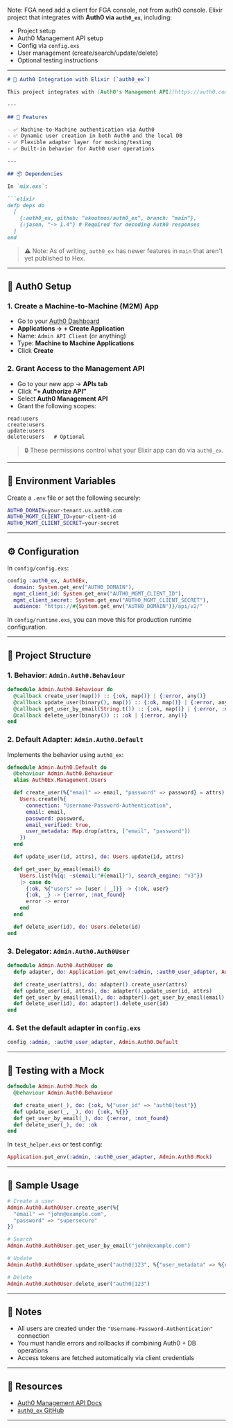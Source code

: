 Note: FGA need add a client for FGA console, not from auth0 console.
Elixir project that integrates with **Auth0 via `auth0_ex`**, including:

* Project setup
* Auth0 Management API setup
* Config via `config.exs`
* User management (create/search/update/delete)
* Optional testing instructions

---

````markdown
# 🔐 Auth0 Integration with Elixir (`auth0_ex`)

This project integrates with [Auth0's Management API](https://auth0.com/docs/api/management/v2) using [`auth0_ex`](https://hex.pm/packages/auth0_ex). It allows you to manage users (create, update, search, delete) via a configurable adapter and supports transactional workflows with your local database.

---

## 🚀 Features

- ✅ Machine-to-Machine authentication via Auth0
- ✅ Dynamic user creation in both Auth0 and the local DB
- ✅ Flexible adapter layer for mocking/testing
- ✅ Built-in behavior for Auth0 user operations

---

## 📦 Dependencies

In `mix.exs`:

```elixir
defp deps do
  [
    {:auth0_ex, github: "akoutmos/auth0_ex", branch: "main"},
    {:jason, "~> 1.4"} # Required for decoding Auth0 responses
  ]
end
````

> ⚠️ Note: As of writing, `auth0_ex` has newer features in `main` that aren't yet published to Hex.

---

## 🔧 Auth0 Setup

### 1. Create a Machine-to-Machine (M2M) App

* Go to your [Auth0 Dashboard](https://manage.auth0.com/)
* **Applications → + Create Application**
* Name: `Admin API Client` (or anything)
* Type: **Machine to Machine Applications**
* Click **Create**

### 2. Grant Access to the Management API

* Go to your new app → **APIs tab**
* Click **“+ Authorize API”**
* Select **Auth0 Management API**
* Grant the following scopes:

```
read:users
create:users
update:users
delete:users   # Optional
```

> 🔒 These permissions control what your Elixir app can do via `auth0_ex`.

---

## 🔐 Environment Variables

Create a `.env` file or set the following securely:

```bash
AUTH0_DOMAIN=your-tenant.us.auth0.com
AUTH0_MGMT_CLIENT_ID=your-client-id
AUTH0_MGMT_CLIENT_SECRET=your-secret
```

---

## ⚙️ Configuration

In `config/config.exs`:

```elixir
config :auth0_ex, Auth0Ex,
  domain: System.get_env("AUTH0_DOMAIN"),
  mgmt_client_id: System.get_env("AUTH0_MGMT_CLIENT_ID"),
  mgmt_client_secret: System.get_env("AUTH0_MGMT_CLIENT_SECRET"),
  audience: "https://#{System.get_env("AUTH0_DOMAIN")}/api/v2/"
```

In `config/runtime.exs`, you can move this for production runtime configuration.

---

## 🧱 Project Structure

### 1. Behavior: `Admin.Auth0.Behaviour`

```elixir
defmodule Admin.Auth0.Behaviour do
  @callback create_user(map()) :: {:ok, map()} | {:error, any()}
  @callback update_user(binary(), map()) :: {:ok, map()} | {:error, any()}
  @callback get_user_by_email(String.t()) :: {:ok, map()} | {:error, :not_found | any()}
  @callback delete_user(binary()) :: :ok | {:error, any()}
end
```

### 2. Default Adapter: `Admin.Auth0.Default`

Implements the behavior using `auth0_ex`:

```elixir
defmodule Admin.Auth0.Default do
  @behaviour Admin.Auth0.Behaviour
  alias Auth0Ex.Management.Users

  def create_user(%{"email" => email, "password" => password} = attrs) do
    Users.create(%{
      connection: "Username-Password-Authentication",
      email: email,
      password: password,
      email_verified: true,
      user_metadata: Map.drop(attrs, ["email", "password"])
    })
  end

  def update_user(id, attrs), do: Users.update(id, attrs)

  def get_user_by_email(email) do
    Users.list(%{q: ~s(email:"#{email}"), search_engine: "v3"})
    |> case do
      {:ok, %{"users" => [user | _]}} -> {:ok, user}
      {:ok, _} -> {:error, :not_found}
      error -> error
    end
  end

  def delete_user(id), do: Users.delete(id)
end
```

### 3. Delegator: `Admin.Auth0.Auth0User`

```elixir
defmodule Admin.Auth0.Auth0User do
  defp adapter, do: Application.get_env(:admin, :auth0_user_adapter, Admin.Auth0.Default)

  def create_user(attrs), do: adapter().create_user(attrs)
  def update_user(id, attrs), do: adapter().update_user(id, attrs)
  def get_user_by_email(email), do: adapter().get_user_by_email(email)
  def delete_user(id), do: adapter().delete_user(id)
end
```

### 4. Set the default adapter in `config.exs`

```elixir
config :admin, :auth0_user_adapter, Admin.Auth0.Default
```

---

## 🧪 Testing with a Mock

```elixir
defmodule Admin.Auth0.Mock do
  @behaviour Admin.Auth0.Behaviour

  def create_user(_), do: {:ok, %{"user_id" => "auth0|test"}}
  def update_user(_, _), do: {:ok, %{}}
  def get_user_by_email(_), do: {:error, :not_found}
  def delete_user(_), do: :ok
end
```

In `test_helper.exs` or test config:

```elixir
Application.put_env(:admin, :auth0_user_adapter, Admin.Auth0.Mock)
```

---

## 🔄 Sample Usage

```elixir
# Create a user
Admin.Auth0.Auth0User.create_user(%{
  "email" => "john@example.com",
  "password" => "supersecure"
})

# Search
Admin.Auth0.Auth0User.get_user_by_email("john@example.com")

# Update
Admin.Auth0.Auth0User.update_user("auth0|123", %{"user_metadata" => %{role: "admin"}})

# Delete
Admin.Auth0.Auth0User.delete_user("auth0|123")
```

---

## 🧠 Notes

* All users are created under the `"Username-Password-Authentication"` connection
* You must handle errors and rollbacks if combining Auth0 + DB operations
* Access tokens are fetched automatically via client credentials

---

## 📎 Resources

* [Auth0 Management API Docs](https://auth0.com/docs/api/management/v2)
* [`auth0_ex` GitHub](https://github.com/akoutmos/auth0_ex)

---


